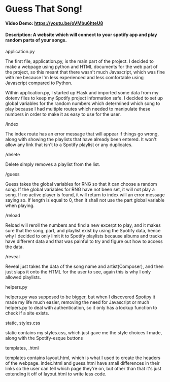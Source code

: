  # Guess That Song!
#### Video Demo:  <https://youtu.be/oVMbu6hteU8>
#### Description: A website which will connect to your spotify app and play random parts of your songs.

application.py
    <p>
    The first file, application.py, is the main part of the project. I decided to make a webpage using
    python and HTML documents for the web part of the project, so this meant that there wasn't
    much Javascript, which was fine with me because I'm less experienced and less comfortable
    using Javascript compared to Python.
    </p>
    <p>
    Within application.py, I started up Flask and imported some data from my dotenv files to keep my Spotify project information safe.
    I decided to set up global variables for the random numbers which determined which song to play because I had multiple
    routes which needed to manipulate these numbers in order to make it as easy to use for the user.
    </p>
/index
    <p>
    The index route has an error message that will appear if things go wrong, along with showing the playlists that have already
    been entered. It won't allow any link that isn't to a Spotify playlist or any duplicates.
    </p>
/delete
    <p>
   Delete simply removes a playlist from the list.
    </p>
/guess
    <p>
    Guess takes the global variables for RNG so that it can choose a random song. If the global variables for RNG have not been set,
    it will not play a song. If no active player is found, it will return to index will an error message saying so. If length is equal
    to 0, then it shall not use the part global variable when playing.
    </p>
/reload
    <p>
    Reload will reroll the numbers and find a new excerpt to play, and it makes sure that the song, part, and playlist exist by using
    the Spotify data, hence why I decided to only limit it to Spotify playlists because albums and tracks have different data and that was
    painful to try and figure out how to access the data.
    </p>
/reveal  
    <p>
    Reveal just takes the data of the song name and artist(Composer), and then just slaps it onto the HTML for the user to see, again
    this is why I only allowed playlists.
    </p>
helpers.py
    <p>
    helpers.py was supposed to be bigger, but when I discovered Spotipy it made my life much easier, removing the need for Javascript or
    much helpers.py to deal with authentication, so it only has a lookup function to check if a site exists.
    </p>
static, styles.css
    <p>
    static contains my styles.css, which just gave me the style choices I made, along with the Spotify-esque buttons
    </p>
templates, .html
    <p>
    templates contains layout.html, which is what I used to create the headers of the webpage. index.html and guess.html have small differences
    in their links so the user can tell which page they're on, but other than that it's just extending it off of layout.html to write less code.
    </p>